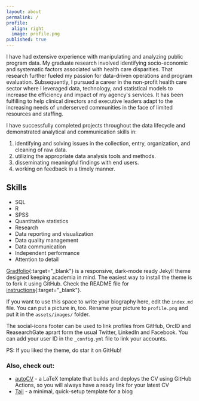 ```yaml
---
layout: about
permalink: /
profile:
  align: right
  image: profile.png
published: true
---
```

<p>I have had extensive experience with manipulating and analyzing public program data. My graduate research involved identifying socio-economic and systematic factors associated with health care disparities. That research further fueled my passion for data-driven operations and program evaluation. Subsequently, I pursued a career in the non-profit health care sector where I leveraged data, technology, and statistical models to increase the efficiency and impact of my agency's services. It has been fulfilling to help clinical directors and executive leaders adapt to the increasing needs of underserved communities in the face of limited resources and staffing.</p>

<p>I have successfully completed projects throughout the data lifecycle and demonstrated analytical and communication skills in:</p>
<ol>
	<li>identifying and solving issues in the collection, entry, organization, and cleaning of raw data.</li>
	<li>utilizing the appropriate data analysis tools and methods.</li>
	<li>disseminating meaningful findings with end users.</li>
	<li>working on feedback in a timely manner.</li>
</ol>

<h2>Skills</h2>
<ul class="skill-list">
	<li>SQL</li>
	<li>R</li>
	<li>SPSS</li>
	<li>Quantitative statistics</li>
	<li>Research</li>
	<li>Data reporting and visualization</li>
	<li>Data quality management</li>
	<li>Data communication</li>
	<li>Independent performance</li>
	<li>Attention to detail</li>
</ul>


[Gradfolio](https://github.com/jitinnair1/gradfolio){:target="_blank"} is a responsive, dark-mode ready Jekyll theme designed keeping academia in mind. The easiest way to install the theme is to fork it using GitHub. Check the README file for [instructions](https://github.com/jitinnair1/gradfolio#installation){:target="_blank"}.

If you want to use this space to write your biography here, edit the `index.md` file. You can put a picture in, too. Rename your picture to `profile.png` and put it in the `assets/images/` folder.

The social-icons footer can be used to link profiles from GitHub, OrcID and ReasearchGate aprart form the usual Twitter, LinkedIn and Facebook. You can add your user ID in the `_config.yml` file to link your accounts.

PS: If you liked the theme, do star it on GitHub!

### Also, check out:

- [autoCV](https://github.com/jitinnair1/autocv) - a LaTeX template that builds and deploys the CV using GitHub Actions, so you will always have a ready link for your latest CV
- [Tail](https://github.com/jitinnair1/tail) - a minimal, quick-setup template for a blog
